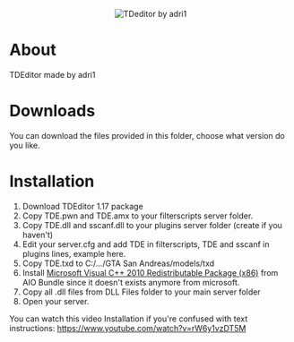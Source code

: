 <p align="center">
  <img src="https://i.imgur.com/xSNjw1c.png" alt="TDeditor by adri1"/>
</p>

# About
TDEditor made by adri1

# Downloads
You can download the files provided in this folder, choose what version do you like.

# Installation
1. Download TDEditor 1.17 package
2. Copy TDE.pwn and TDE.amx to your filterscripts server folder.
3. Copy TDE.dll and sscanf.dll to your plugins server folder (create if you haven't)
4. Edit your server.cfg and add TDE in filterscripts, TDE and sscanf in plugins lines, example here.
5. Copy TDE.txd to C:/.../GTA San Andreas/models/txd
6. Install [Microsoft Visual C++ 2010 Redistributable Package (x86)](https://www.techpowerup.com/download/visual-c-redistributable-runtime-package-all-in-one) from AIO Bundle since it doesn't exists anymore from microsoft. 
7. Copy all .dll files from DLL Files folder to your main server folder
8. Open your server.

You can watch this video Installation if you're confused with text instructions: https://www.youtube.com/watch?v=rW6y1vzDT5M
